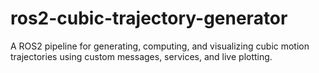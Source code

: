 # ros2-cubic-trajectory-generator
A ROS2 pipeline for generating, computing, and visualizing cubic motion trajectories using custom messages, services, and live plotting.
